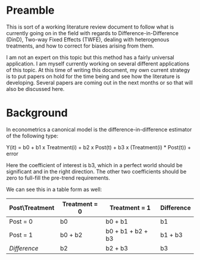 # Preamble

This is sort of a working literature review document to follow what is currently going on in the field with regards to Difference-in-Difference (DinD), Two-way Fixed Effects (TWFE), dealing with heterogenous treatments, and how to correct for biases arising from them.

I am not an expert on this topic but this method has a fairly universal application. I am myself currently working on several different applications of this topic. At this time of writing this document, my own current strategy is to put papers on hold for the time being and see how the literature is developing. Several papers are coming out in the next months or so that will also be discussed here.




# Background

In econometrics a canonical model is the difference-in-difference estimator of the following type:

Y(it) = b0 + b1 x Treatment(i) + b2 x Post(t) + b3 x (Treatment(i) * Post(t)) + error

Here the coefficient of interest is b3, which in a perfect world should be significant and in the right direction. The other two coefficients should be zero to full-fill the pre-trend requirements.

We can see this in a table form as well:

| Post\Treatment | Treatment = 0 | Treatment = 1 | Difference  | 
| ----- | ----- | ----- | -----   |
| Post = 0 |  b0   | b0 + b1    |  b1  |
| Post = 1 |  b0 + b2   |  b0 + b1 + b2 + b3  |  b1 + b3   |
| *Difference* | b2   |  b2 + b3  | b3   |

